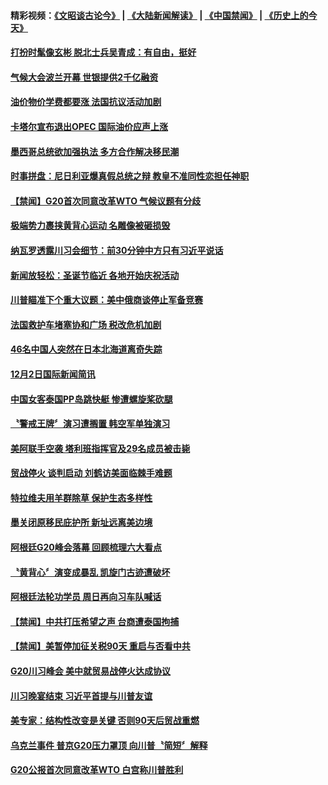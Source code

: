 #### 精彩视频：[《文昭谈古论今》](https://github.com/gfw-breaker/wenzhao/blob/master/README.md?t=12040631) | [《大陆新闻解读》](https://github.com/gfw-breaker/ntdtv-comedy/blob/master/README.md?t=12040631) | [《中国禁闻》](https://github.com/gfw-breaker/ntdtv-news/blob/master/README.md?t=12040631) | [《历史上的今天》](https://github.com/gfw-breaker/today-in-history/blob/master/README.md?t=12040631) 


#### [打扮时髦像玄彬 脱北士兵吴青成：有自由，挺好](../pages/news202/a1401787.md?t=12040631) 

#### [气候大会波兰开幕 世银提供2千亿融资](../pages/news202/a1401802.md?t=12040631) 

#### [油价物价学费都要涨 法国抗议活动加剧](../pages/news202/a1401834.md?t=12040631) 

#### [卡塔尔宣布退出OPEC 国际油价应声上涨](../pages/news202/a1401798.md?t=12040631) 

#### [墨西哥总统欲加强执法 多方合作解决移民潮](../pages/news202/a1401842.md?t=12040631) 

#### [时事拼盘：尼日利亚爆真假总统之辩 教皇不准同性恋担任神职](../pages/news202/a1401832.md?t=12040631) 

#### [【禁闻】G20首次同意改革WTO 气候议题有分歧](../pages/news202/a1401829.md?t=12040631) 

#### [极端势力裹挟黄背心运动 名雕像被砸损毁](../pages/news202/a1401833.md?t=12040631) 

#### [纳瓦罗透露川习会细节：前30分钟中方只有习近平说话](../pages/news202/a1401827.md?t=12040631) 

#### [新闻放轻松：圣诞节临近 各地开始庆祝活动](../pages/news202/a1401823.md?t=12040631) 


#### [川普瞄准下个重大议题：美中俄商谈停止军备竞赛](../pages/news202/a1401807.md?t=12040631) 

#### [法国救护车堵塞协和广场 税改危机加剧](../pages/news202/a1401801.md?t=12040631) 


#### [46名中国人突然在日本北海道离奇失踪](../pages/news202/a1401763.md?t=12040631) 

#### [12月2日国际新闻简讯](../pages/news202/a1401767.md?t=12040631) 

#### [中国女客泰国PP岛跳快艇 惨遭螺旋桨砍腿](../pages/news202/a1401757.md?t=12040631) 

#### [〝警戒王牌〞演习遭搁置 韩空军单独演习](../pages/news202/a1401742.md?t=12040631) 

#### [美阿联手空袭 塔利班指挥官及29名成员被击毙](../pages/news202/a1401731.md?t=12040631) 

#### [贸战停火 谈判启动  刘鹤访美面临棘手难题](../pages/news202/a1401725.md?t=12040631) 

#### [特拉维夫用羊群除草 保护生态多样性](../pages/news202/a1401692.md?t=12040631) 

#### [墨关闭原移民庇护所 新址远离美边境](../pages/news202/a1401699.md?t=12040631) 


#### [阿根廷G20峰会落幕 回顾梳理六大看点](../pages/news202/a1401718.md?t=12040631) 

#### [〝黄背心〞演变成暴乱 凯旋门古迹遭破坏](../pages/news202/a1401716.md?t=12040631) 

#### [阿根廷法轮功学员 周日再向习车队喊话](../pages/news202/a1401712.md?t=12040631) 

#### [【禁闻】中共打压希望之声 台商遭泰国拘捕](../pages/news202/a1401711.md?t=12040631) 

#### [【禁闻】美暂停加征关税90天 重启与否看中共](../pages/news202/a1401709.md?t=12040631) 


#### [G20川习峰会 美中就贸易战停火达成协议](../pages/news202/a1401694.md?t=12040631) 

#### [川习晚宴结束 习近平首提与川普友谊](../pages/news202/a1401651.md?t=12040631) 

#### [美专家：结构性改变是关键  否则90天后贸战重燃](../pages/news202/a1401662.md?t=12040631) 

#### [乌克兰事件 普京G20压力罩顶  向川普〝简短〞解释](../pages/news202/a1401658.md?t=12040631) 

#### [G20公报首次同意改革WTO 白宫称川普胜利](../pages/news202/a1401654.md?t=12040631) 

